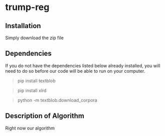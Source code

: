 # trump-reg

## Installation

Simply download the zip file
## Dependencies

If you do not have the dependencies listed below already installed, you will need to do so before our code will be able to run on your computer.

> pip install textblob

> pip install xlrd

> python -m textblob.download_corpora


## Description of Algorithm

Right now our algorithm
